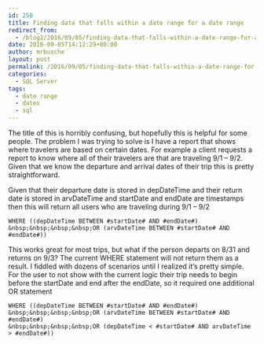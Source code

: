```yaml
---
id: 250
title: Finding data that falls within a date range for a date range
redirect_from:
  - /blog2/2016/09/05/finding-data-that-falls-within-a-date-range-for-a-date-range/
date: 2016-09-05T14:12:29+00:00
author: mrbusche
layout: post
permalink: /2016/09/05/finding-data-that-falls-within-a-date-range-for-a-date-range/
categories:
  - SQL Server
tags:
  - date range
  - dates
  - sql
---
```

The title of this is horribly confusing, but hopefully this is helpful for some people. The problem I was trying to solve is I have a report that shows where travelers are based on certain dates. For example a client requests a report to know where all of their travelers are that are traveling 9/1 &#8211; 9/2. Given that we know the departure and arrival dates of their trip this is pretty straightforward.

Given that their departure date is stored in depDateTime and their return date is stored in arvDateTime and startDate and endDate are timestamps then this will return all users who are traveling during 9/1 &#8211; 9/2

    WHERE ((depDateTime BETWEEN #startDate# AND #endDate#)
    &nbsp;&nbsp;&nbsp;&nbsp;OR (arvDateTime BETWEEN #startDate# AND #endDate#))

This works great for most trips, but what if the person departs on 8/31 and returns on 9/3? The current WHERE statement will not return them as a result. I fiddled with dozens of scenarios until I realized it&#8217;s pretty simple. For the user to not show with the current logic their trip needs to begin before the startDate and end after the endDate, so it required one additional OR statement

    WHERE ((depDateTime BETWEEN #startDate# AND #endDate#)
    &nbsp;&nbsp;&nbsp;&nbsp;OR (arvDateTime BETWEEN #startDate# AND #endDate#)
    &nbsp;&nbsp;&nbsp;&nbsp;OR (depDateTime < #startDate# AND arvDateTime > #endDate#))